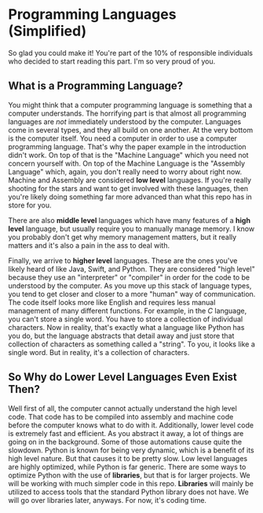 # Programming Languages (Simplified)
So glad you could make it! You're part of the 10% of responsible individuals who decided to start reading this part. I'm so very proud of you.

## What is a Programming Language?
You might think that a computer programming language is something that a computer understands. The horrifying part is that almost all programming languages are *not*
immediately understood by the computer. Languages come in several types, and they all build on one another. At the very bottom is the computer itself. You
need a computer in order to use a computer programming language. That's why the paper example in the introduction didn't work. On top of that is the "Machine Language"
which you need not concern yourself with. On top of the Machine Language is the "Assembly Language" which, again, you don't really need to worry about right now.
Machine and Assembly are considered **low level** languages. If you're really shooting for the stars and want to get involved with these languages, then you're likely
doing something far more advanced than what this repo has in store for you.

There are also **middle level** languages which have many features of a **high level** language, but usually require you to manually manage memory. I know you probably
don't get why memory management matters, but it really matters and it's also a pain in the ass to deal with.

Finally, we arrive to **higher level** languages. These are the ones you've likely heard of like Java, Swift, and Python. They are considered "high level" because they
use an "interpreter" or "compiler" in order for the code to be understood by the computer. As you move up this stack of language types, you tend to get closer and
closer to a more "human" way of communication. The code itself looks more like English and requires less manual management of many different functions. For example,
in the *C* language, you can't store a single word. You have to store a collection of individual characters. Now in reality, that's exactly what a language like Python
has you do, but the language abstracts that detail away and just store that collection of characters as something called a "string". To you, it looks like a single word.
But in reality, it's a collection of characters.

## So Why do Lower Level Languages Even Exist Then?
Well first of all, the computer cannot actually understand the high level code. That code has to be compiled into assembly and machine code before the computer knows what
to do with it. Additionally, lower level code is extremely fast and efficient. As you abstract it away, a lot of things are going on in the background. Some of those
automations cause quite the slowdown. Python is known for being very dynamic, which is a benefit of its high level nature. But that causes it to be pretty slow. Low level
languages are highly optimized, while Python is far generic. There are some ways to optimize Python with the use of **libraries**, but that is for larger projects. We
will be working with much simpler code in this repo. **Libraries** will mainly be utilized to access tools that the standard Python library does not have. We will go over
libraries later, anyways. For now, it's coding time.
